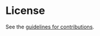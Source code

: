 # License

See the
[guidelines for contributions](https://github.com/chucklever/i-d-rpc-over-quicv1/blob/main/CONTRIBUTING.md).
